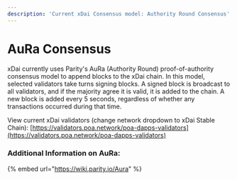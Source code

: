 ```yaml
---
description: 'Current xDai Consensus model: Authority Round Consensus'
---
```


# AuRa Consensus

xDai currently uses Parity's AuRa \(Authority Round\) proof-of-authority consensus model to append blocks to the xDai chain. In this model, selected validators take turns signing blocks. A signed block is broadcast to all validators, and if the majority agree it is valid, it is added to the chain. A new block is added every 5 seconds, regardless of whether any transactions occurred during that time. 

View current xDai validators \(change network dropdown to xDai Stable Chain\): [https://validators.poa.network/poa-dapps-validators](https://validators.poa.network/poa-dapps-validators) 

### Additional Information on AuRa:

{% embed url="https://wiki.parity.io/Aura" %}

